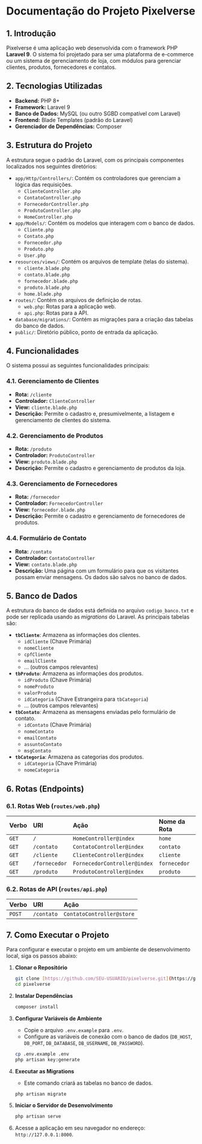 # Documentação do Projeto Pixelverse

## 1. Introdução

Pixelverse é uma aplicação web desenvolvida com o framework PHP **Laravel 9**. O sistema foi projetado para ser uma plataforma de e-commerce ou um sistema de gerenciamento de loja, com módulos para gerenciar clientes, produtos, fornecedores e contatos.

## 2. Tecnologias Utilizadas

* **Backend:** PHP 8+
* **Framework:** Laravel 9
* **Banco de Dados:** MySQL (ou outro SGBD compatível com Laravel)
* **Frontend:** Blade Templates (padrão do Laravel)
* **Gerenciador de Dependências:** Composer

## 3. Estrutura do Projeto

A estrutura segue o padrão do Laravel, com os principais componentes localizados nos seguintes diretórios:

* `app/Http/Controllers/`: Contém os controladores que gerenciam a lógica das requisições.
    * `ClienteController.php`
    * `ContatoController.php`
    * `FornecedorController.php`
    * `ProdutoController.php`
    * `HomeController.php`
* `app/Models/`: Contém os modelos que interagem com o banco de dados.
    * `Cliente.php`
    * `Contato.php`
    * `Fornecedor.php`
    * `Produto.php`
    * `User.php`
* `resources/views/`: Contém os arquivos de template (telas do sistema).
    * `cliente.blade.php`
    * `contato.blade.php`
    * `fornecedor.blade.php`
    * `produto.blade.php`
    * `home.blade.php`
* `routes/`: Contém os arquivos de definição de rotas.
    * `web.php`: Rotas para a aplicação web.
    * `api.php`: Rotas para a API.
* `database/migrations/`: Contém as migrações para a criação das tabelas do banco de dados.
* `public/`: Diretório público, ponto de entrada da aplicação.

## 4. Funcionalidades

O sistema possui as seguintes funcionalidades principais:

### 4.1. Gerenciamento de Clientes

* **Rota:** `/cliente`
* **Controlador:** `ClienteController`
* **View:** `cliente.blade.php`
* **Descrição:** Permite o cadastro e, presumivelmente, a listagem e gerenciamento de clientes do sistema.

### 4.2. Gerenciamento de Produtos

* **Rota:** `/produto`
* **Controlador:** `ProdutoController`
* **View:** `produto.blade.php`
* **Descrição:** Permite o cadastro e gerenciamento de produtos da loja.

### 4.3. Gerenciamento de Fornecedores

* **Rota:** `/fornecedor`
* **Controlador:** `FornecedorController`
* **View:** `fornecedor.blade.php`
* **Descrição:** Permite o cadastro e gerenciamento de fornecedores de produtos.

### 4.4. Formulário de Contato

* **Rota:** `/contato`
* **Controlador:** `ContatoController`
* **View:** `contato.blade.php`
* **Descrição:** Uma página com um formulário para que os visitantes possam enviar mensagens. Os dados são salvos no banco de dados.

## 5. Banco de Dados

A estrutura do banco de dados está definida no arquivo `codigo_banco.txt` e pode ser replicada usando as *migrations* do Laravel. As principais tabelas são:

* **`tbCliente`**: Armazena as informações dos clientes.
    * `idCliente` (Chave Primária)
    * `nomeCliente`
    * `cpfCliente`
    * `emailCliente`
    * ... (outros campos relevantes)
* **`tbProduto`**: Armazena as informações dos produtos.
    * `idProduto` (Chave Primária)
    * `nomeProduto`
    * `valorProduto`
    * `idCategoria` (Chave Estrangeira para `tbCategoria`)
    * ... (outros campos relevantes)
* **`tbContato`**: Armazena as mensagens enviadas pelo formulário de contato.
    * `idContato` (Chave Primária)
    * `nomeContato`
    * `emailContato`
    * `assuntoContato`
    * `msgContato`
* **`tbCategoria`**: Armazena as categorias dos produtos.
    * `idCategoria` (Chave Primária)
    * `nomeCategoria`

## 6. Rotas (Endpoints)

### 6.1. Rotas Web (`routes/web.php`)

| Verbo | URI | Ação | Nome da Rota |
| :--- | :--- | :--- | :--- |
| `GET` | `/` | `HomeController@index` | `home` |
| `GET` | `/contato` | `ContatoController@index` | `contato` |
| `GET` | `/cliente` | `ClienteController@index` | `cliente` |
| `GET` | `/fornecedor` | `FornecedorController@index` | `fornecedor` |
| `GET` | `/produto` | `ProdutoController@index` | `produto` |

### 6.2. Rotas de API (`routes/api.php`)

| Verbo | URI | Ação |
| :--- | :--- | :--- |
| `POST` | `/contato` | `ContatoController@store` |

## 7. Como Executar o Projeto

Para configurar e executar o projeto em um ambiente de desenvolvimento local, siga os passos abaixo:

1.  **Clonar o Repositório**
    ```bash
    git clone [https://github.com/SEU-USUARIO/pixelverse.git](https://github.com/SEU-USUARIO/pixelverse.git)
    cd pixelverse
    ```

2.  **Instalar Dependências**
    ```bash
    composer install
    ```

3.  **Configurar Variáveis de Ambiente**
    * Copie o arquivo `.env.example` para `.env`.
    * Configure as variáveis de conexão com o banco de dados (`DB_HOST`, `DB_PORT`, `DB_DATABASE`, `DB_USERNAME`, `DB_PASSWORD`).
    ```bash
    cp .env.example .env
    php artisan key:generate
    ```

4.  **Executar as Migrations**
    * Este comando criará as tabelas no banco de dados.
    ```bash
    php artisan migrate
    ```

5.  **Iniciar o Servidor de Desenvolvimento**
    ```bash
    php artisan serve
    ```

6.  Acesse a aplicação em seu navegador no endereço: `http://127.0.0.1:8000`.

